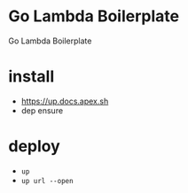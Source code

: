 # Go Lambda Boilerplate
Go Lambda Boilerplate

# install 
- https://up.docs.apex.sh
- dep ensure

# deploy
- `up`
- `up url --open`
